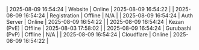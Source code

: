 | 2025-08-09 16:54:24 | Website | Online | 2025-08-09 16:54:22 |
| 2025-08-09 16:54:24 | Registration | Offline | N/A |
| 2025-08-09 16:54:24 | Auth Server | Online | 2025-08-09 16:54:22 |
| 2025-08-09 16:54:24 | Kezan (PvE) | Offline | 2025-08-03 17:58:02 |
| 2025-08-09 16:54:24 | Gurubashi (PvP) | Offline | N/A |
| 2025-08-09 16:54:24 | Cloudflare | Online | 2025-08-09 16:54:22 |
